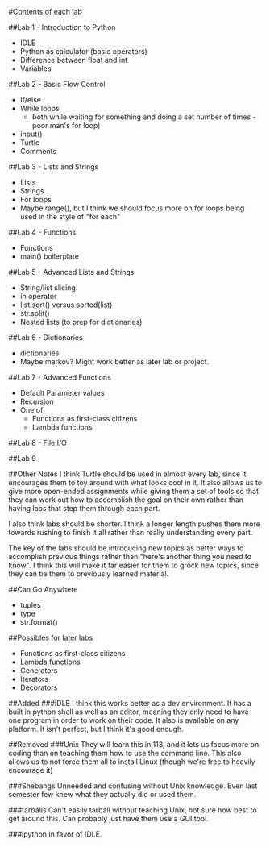 #Contents of each lab

##Lab 1 - Introduction to Python
- IDLE
- Python as calculator (basic operators)
- Difference between float and int
- Variables

##Lab 2 - Basic Flow Control
- If/else
- While loops
	- both while waiting for something and doing a set number of times - poor man's for loop)
- input()
- Turtle
- Comments

##Lab 3 - Lists and Strings
- Lists
- Strings
- For loops
- Maybe range(), but I think we should focus more on for loops being used in the style of "for each"

##Lab 4 - Functions
- Functions
- main() boilerplate

##Lab 5 - Advanced Lists and Strings
- String/list slicing.
- in operator
- list.sort() versus sorted(list)
- str.split()
- Nested lists (to prep for dictionaries)

##Lab 6 - Dictionaries
- dictionaries
- Maybe markov? Might work better as later lab or project.

##Lab 7 - Advanced Functions
- Default Parameter values
- Recursion
- One of:
	- Functions as first-class citizens
	- Lambda functions

##Lab 8 - File I/O


##Lab 9


##Other Notes
I think Turtle should be used in almost every lab, since it encourages them to toy around with what looks cool in it. It also allows us to give more open-ended assignments while giving them a set of tools so that they can work out how to accomplish the goal on their own rather than having labs that step them through each part.

I also think labs should be shorter. I think a longer length pushes them more towards rushing to finish it all rather than really understanding every part.

The key of the labs should be introducing new topics as better ways to accomplish previous things rather than "here's another thing you need to know". I think this will make it far easier for them to grock new topics, since they can tie them to previously learned material.

##Can Go Anywhere
- tuples
- type
- str.format()

##Possibles for later labs
- Functions as first-class citizens
- Lambda functions
- Generators
- Iterators
- Decorators

##Added
###IDLE
I think this works better as a dev environment. It has a built in python shell as well as an editor, meaning they only need to have one program in order to work on their code. It also is available on any platform. It isn't perfect, but I think it's good enough.

##Removed
###Unix
They will learn this in 113, and it lets us focus more on coding than on teaching them how to use the command line. This also allows us to not force them all to install Linux (though we're free to heavily encourage it)

###Shebangs
Unneeded and confusing without Unix knowledge. Even last semester few knew what they actually did or used them.

###tarballs
Can't easily tarball without teaching Unix, not sure how best to get around this. Can probably just have them use a GUI tool.

###ipython
In favor of IDLE.
